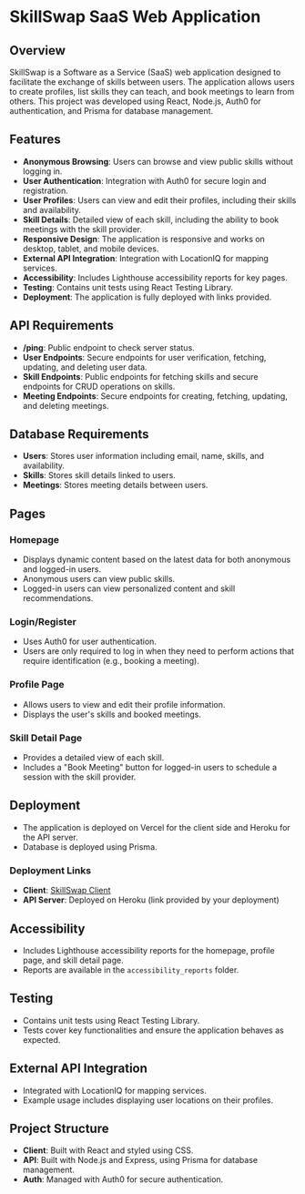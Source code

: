 # SkillSwap SaaS Web Application

## Overview
SkillSwap is a Software as a Service (SaaS) web application designed to facilitate the exchange of skills between users. The application allows users to create profiles, list skills they can teach, and book meetings to learn from others. This project was developed using React, Node.js, Auth0 for authentication, and Prisma for database management.

## Features
- **Anonymous Browsing**: Users can browse and view public skills without logging in.
- **User Authentication**: Integration with Auth0 for secure login and registration.
- **User Profiles**: Users can view and edit their profiles, including their skills and availability.
- **Skill Details**: Detailed view of each skill, including the ability to book meetings with the skill provider.
- **Responsive Design**: The application is responsive and works on desktop, tablet, and mobile devices.
- **External API Integration**: Integration with LocationIQ for mapping services.
- **Accessibility**: Includes Lighthouse accessibility reports for key pages.
- **Testing**: Contains unit tests using React Testing Library.
- **Deployment**: The application is fully deployed with links provided.

## API Requirements
- **/ping**: Public endpoint to check server status.
- **User Endpoints**: Secure endpoints for user verification, fetching, updating, and deleting user data.
- **Skill Endpoints**: Public endpoints for fetching skills and secure endpoints for CRUD operations on skills.
- **Meeting Endpoints**: Secure endpoints for creating, fetching, updating, and deleting meetings.

## Database Requirements
- **Users**: Stores user information including email, name, skills, and availability.
- **Skills**: Stores skill details linked to users.
- **Meetings**: Stores meeting details between users.

## Pages
### Homepage
- Displays dynamic content based on the latest data for both anonymous and logged-in users.
- Anonymous users can view public skills.
- Logged-in users can view personalized content and skill recommendations.

### Login/Register
- Uses Auth0 for user authentication.
- Users are only required to log in when they need to perform actions that require identification (e.g., booking a meeting).

### Profile Page
- Allows users to view and edit their profile information.
- Displays the user's skills and booked meetings.

### Skill Detail Page
- Provides a detailed view of each skill.
- Includes a "Book Meeting" button for logged-in users to schedule a session with the skill provider.

## Deployment
- The application is deployed on Vercel for the client side and Heroku for the API server.
- Database is deployed using Prisma.

### Deployment Links
- **Client**: [SkillSwap Client](https://client-k361vdky8-claires-projects-3c1b49ee.vercel.app)
- **API Server**: Deployed on Heroku (link provided by your deployment)

## Accessibility
- Includes Lighthouse accessibility reports for the homepage, profile page, and skill detail page.
- Reports are available in the `accessibility_reports` folder.

## Testing
- Contains unit tests using React Testing Library.
- Tests cover key functionalities and ensure the application behaves as expected.

## External API Integration
- Integrated with LocationIQ for mapping services.
- Example usage includes displaying user locations on their profiles.

## Project Structure
- **Client**: Built with React and styled using CSS.
- **API**: Built with Node.js and Express, using Prisma for database management.
- **Auth**: Managed with Auth0 for secure authentication.
